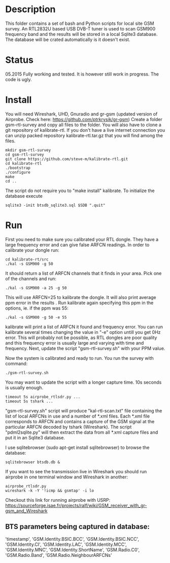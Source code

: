 # Description

This folder contains a set of bash and Python scripts for local site GSM survey.
An RTL2832U based USB DVB-T tuner is used to scan GSM900 frequency band and the results will be stored in a local Sqlite3 database. The database will be crated automatically is it doesn't exist.

# Status

05.2015 Fully working and tested. It is however still work in progress. The code is ugly.

# Install

You will need Wireshark, UHD, Gnuradio and gr-gsm (updated version of Airprobe. Check here: https://github.com/ptrkrysik/gr-gsm)
Create a folder gsm-rtl-survey and copy all files to the folder.
You will also have to clone a git repository of kalibrate-rtl. If you don't have a live internet connection you can unzip packed repository kalibrate-rtl.tar.gz that you will find among the files.

    mkdir gsm-rtl-survey
    cd gsm-rtl-survey
    git clone https://github.com/steve-m/kalibrate-rtl.git
    cd kalibrate-rtl
    ./bootstrap
    ./configure
    make
    cd ..

The script do not require you to "make install" kalibrate. To initialize the database execute

    sqlite3 -init btsdb_sqlite3.sql $SDB ".quit"

# Run

First you need to make sure you calibrated your RTL dongle. They have a large frequency error and can give false ARFCN readings. In order to calibrate your dongle run:

    cd kalibrate-rt/src
    ./kal -s GSM900 -g 50

It should return a list of ARFCN channels that it finds in your area. Pick one of the channels and run:

    ./kal -s GSM900 -a 25 -g 50

This will use ARFCN=25 to kalibrate the dongle. It will also print average ppm error in the results . Run kalibrate again specifying this ppm in the options, ie. if the ppm was 55:

    ./kal -s GSM900 -g 50 -e 55

kalibrate will print a list of ARFCN it found and frequency error.
You can run kalibrate several times changing the value in "-e" option untill you get 0Hz error. This will probably not be possible, as RTL dongles are poor quality and this frequency error is usually large and varying with time and frequency.
Next, update the script "gsm-rtl-survey.sh" with your PPM value.

Now the system is calibrated and ready to run. You run the survey with command:

    ./gsm-rtl-survey.sh

You may want to update the script with a longer capture time. 10s seconds is usually enough.

    timeout 5s airprobe_rtlsdr.py ...
    timeout 5s tshark ...

"gsm-rtl-survey.sh" script will produce "kal-rtl-scan.txt" file containing the list of local ARFCNs in use and a number of *.xml files. Each *.xml file corresponds to ARFCN and contains a capture of the GSM signal at the particular ARFCN decoded by tshark (Wireshark). The script "pdml2sqlite.py" will then extract the data from all *.xml capture files and put it in an Sqlite3 database.

I use sqlitebrowser (sudo apt-get install sqlitebrowser) to browse the database:

    sqlitebrowser btsdb.db &

If you want to see the transmission live in Wireshark you should run airprobe in one terminal window and Wireshark in another:

    airprobe_rtlsdr.py
    wireshark -k -Y '!icmp && gsmtap' -i lo

Checkout this link for running airprobe with USRP: https://sourceforge.isae.fr/projects/ralf/wiki/GSM_receiver_with_gr-gsm_and_Wireshark

## BTS parameters being captured in database:
'timestamp', 'GSM.Identity.BSIC.BCC', 'GSM.Identity.BSIC.NCC', 'GSM.Identity.CI',
'GSM.Identity.LAC', 'GSM.Identity.MCC', 'GSM.Identity.MNC', 'GSM.Identity.ShortName',
'GSM.Radio.C0', 'GSM.Radio.Band', 'GSM.Radio.NeighbourARFCNs'
